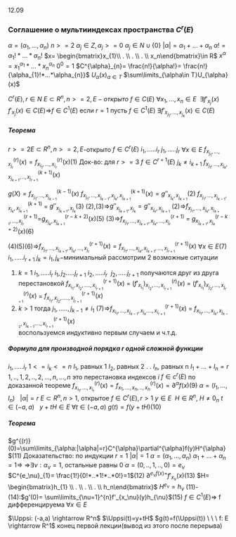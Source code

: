 12.09
### Соглашение о мультииндексах пространства $C^r(E)$

$\alpha=(\alpha_1,...,\alpha_n)$
$n>=2$  $\alpha_{j}\in Z,\alpha_{j}>=0$
$\alpha_{j}\in N \cup \{0\}$
$|\alpha|=\alpha_1+...+\alpha_n$
$\alpha!=\alpha_{1}!*...*\alpha_{n}!$
$x= \begin{bmatrix}x_{1}\\ . \\ . \\ . \\ x_n\end{bmatrix}\in R$
$x^{\alpha}=x_{1}^{\alpha_1}*...*x_{n}^{\alpha_{n}}$
$0^0=1$
$C^{\alpha}_{n}= \frac{n!}{\alpha!}= \frac{n!}{\alpha_{1}!*...*\alpha_{n}}$
${U_{\alpha}(x)}_{\alpha\in T}$
$\sum\limits_{\alpha\in T}U_{\alpha}(x)$

$C^{r}(E),r\in N$      $E\subset R^n,n>=2,E-открыто$
$f \in C(E)$     $\forall x_1,...,x_{n}\in E  \ \ \exists f'_{x_j}(x)$
$f'_{x_{j}}(x)\in C(E)$=>$f\in C^1(E)$
если $r=1$
пусть $f\in C^1(E)$
$\exists f'_{x_{j_1},...,x_{j_{k}}}(x)\in C(E)$

##### Теорема
$r>=2 E\subset R^n,n>=2,E$-открыто
$f\in C^r(E)$
$i_1,.....i_r$     $j_1,.....j_r$
$\forall x\in E$   $f^{(r)}_{x_{j_1},...,x_{j_{r}}}(x)=f^{(r)}_{x_{i_1},...,x_{i_{r}}}(x)$(1)
Док-во:
для $r>=3$
$f\in C^{r+1}(E)$
$j_{k}\ne i_{k+1}$
$f^{(k+1)}_{x_{j_1},...,x_{j_{k}},x_{j_{k+1}},..,x_{j_{r+1}}}(x)$

$g(X)=f^{(k-1)}_{x_{j_1},...,x_{j_{k-1}}}(x)$
$f^{(k+1)}_{x_{j_1},...,x_{j_{k-1}},x_{j_{k}},x_{j_{k+1}}}(x)=g''_{x_{j_{k}},x_{j_{k+1}}}$(2)
$f^{(k+1)}_{x_{j_1},...,x_{j_{k-1}},x_{j_{k}},x_{j_{k+1}}}$ = $g''_{x_{j_{k+1}},x_{j_{k}}}$(3)
(2),(3)=>$g''_{x_{j_{k+1}},x_{j_{k}}}=g''_{x_{j_{k}},x_{j_{k+1}}}$
(2)=>$f^{(r+1)}_{x_{j_1},...,x_{j_{k}},x_{j_{k+1}},...,x_{j_{r}}}$=$g^{(r-k+2)}_{x_{j_{k}},x_{j_{k+1}}}(x)$(5)
(3)=>$f^{(r+1)}_{x_{j_1},...,x_{j_{k+1}},x_{j_{k}},...,x_{j_{r}}}$ = $g^{(r-k+2)}_{x_{j_{k+1}},x_{j_{k}}}(x)$(6)

(4)(5)(6)=>$f^{(r+1)}_{x_{j_1},...,x_{j_{k+1}},x_{j_{k}},...,x_{j_{r}}}(x)=f^{(r+1)}_{x_{j_1},...,x_{j_{k}},x_{j_{k+1}},...,x_{j_{r+1}}}(x)$ $\forall x\in E$(7)
$i_1,.....i_{r+1}$    $j_k=i_1,j_k-$минимальный
рассмотрим 2 возможные ситуации
1. $k=1$
$i_1,.....i_r$
$i_1,j_2.....j_{r+1}$
$i_2,.....i_{r}\ \ j_2,.....j_{r+1}$ получаются друг из друга перестановкой
$f^{(r+1)}_{x_{i_1},x_{i_{2}},....,x_{i_{r+1}}}(x)$ = $(f'_{x_{i_1}})^{(r)}_{x_{i_2},...,x_{i_{r+1}}}(x)$ = $(f'_{x_{i_1}})^{(r)}_{x_{j_2},...,x_{j_{r+1}}}(x)$ = $f^{(r+1)}_{x_{i_1},x_{j_{2}},....,x_{j_{r+1}}}(x)$
2. $k>1$
тогда $j_1,.....,j_{k-1}\ne i_1$
(7)=>$f^{(r+1)}_{x_{i_1},...,x_{j_{k-1}},x_{j_{k}}....,x_{i_{r+1}}}(x)$ = $f^{(r+1)}_{x_{i_1},...,x_{j_{k}},x_{j_{k-2}},x_{j_{k-1}}....,x_{i_{r+1}}}(x)$  
воспользуемся индуктивно первым случаем и ч.т.д.

##### Формула для производной порядка r одной сложной функции
$i_1,.....i_r$   $1<=i_k<=n$
$l_1$, равных 1
$l_2$, равных 2
.
.
$l_n$, равных n
$l_1+...+l_{n}=r$
$1,..,1,2,..,2,...,n,...,n$
это перестановка индексов $i$
$f\in c^{r}(E)$
по доказанной теореме
$f^{(r)}_{x_{i_1},...,x_{i_r}}(x)=f^{(r)}_{x_{1},...,x_{n},..,x_{n}}(x)=\partial^{\alpha}f(x)$(9)
$\alpha=(l_1,...,l_{n}) \ \ \ |\alpha|=r$
$E\subset R^n,n>1$, открытое
$f\in C^r(E),r>1$
$y\in E \ \ H\in R^{n}, \ H\ne 0_n$
$t\in (-a,a) \ \ \ y+tH \in E \ \forall t \in(-a,a)$
$g(t)=f(y+tH)$(10)
##### Теорема
$g^{(r)}(0)=\sum\limits_{\alpha:|\alpha|=r}C^{\alpha}\partial^{\alpha}f(y)H^{\alpha}$(11)
Доказательство:
по индукции
$r=1$
$|\alpha|=1$
$\alpha=(\alpha_1,...,\alpha_n)$
$\alpha_1+...+\alpha_n=1$=>
=>$\exists\nu:\alpha_{\nu}=1$, остальные равны 0
$\alpha=(0,..,1,..,0)=e_{\nu}$
$C^{e_\nu}_{1}= \frac{1!}{0!*..*1!*..*0!}=1$(12)
$\partial^{e_{\nu}f(x)=}f'_{x_\nu}(x)$(13)
$H= \begin{bmatrix}h_{1} \\ . \\ . \\ . \\ h_n\end{bmatrix}$
$H^{e_\nu}=h_{\nu}$
(11)-(14):$g'(0)= \sum\limits_{\nu=1}^{n}f'_{x_\nu}(y)h_{\nu}$(15)
$f\in C^1(E)$=> f дифференцируема $\forall x\in E$

$\Uppsi: (-a,a) \rightarrow R^n$
$\Uppsi(t)=y+tH$
$g(t)=f(\Uppsi(t)) \ \ \ f: E \rightarrow R^1$
конец первой лекции(вывод из этого после перерыва)

